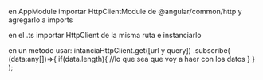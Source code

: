en AppModule importar HttpClientModule de @angular/common/http y agregarlo a imports

en el .ts importar HttpClient de la misma ruta e instanciarlo

en un metodo usar:
intanciaHttpClient.get([url y query])
.subscribe(
 (data:any[])=>{
  if(data.length){
     //lo que sea que voy a haer con los datos
  }
 }
);
